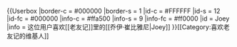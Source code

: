 {{Userbox
  |border-c = #000000
  |border-s = 1
  |id-c     = #FFFFFF
  |id-s     = 12
  |id-fc    = #000000
  |info-c   = #ffa500
  |info-s   = 9
  |info-fc  = #ff0000
  |id       = Joey
  |info     = 这位用户喜欢[[老友记]]里的[[乔伊·崔比雅尼|Joey]]
}}<includeonly>[[Category:喜欢老友记的维基人]]</includeonly>